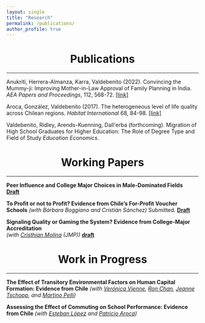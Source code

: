 ```yaml
---
layout: single
title: "Research"
permalink: /publications/
author_profile: true
---
```



# <center> Publications </center>
- - -

Anukriti, Herrera-Almanza, Karra, Valdebenito (2022). Convincing the Mummy-ji: Improving Mother-in-Law Approval of Family Planning in India. *AEA Papers and Proceedings*, 112, 568-72. [[link]](https://www.aeaweb.org/articles?id=10.1257/pandp.20221122)

Aroca, González, Valdebenito (2017). The heterogeneous level of life quality across Chilean regions. *Habitat International* 68, 84-98. [[link]](https://www.sciencedirect.com/science/article/pii/S0197397516307937)

Valdebenito, Ridley, Arends-Kuenning, Dall'erba (forthcoming). Migration of High School Graduates for Higher Education: The Role of Degree Type and Field of Study *Education Economics*. 

# <center> Working Papers </center>
- - -

**Peer Influence and College Major Choices in Male-Dominated Fields** <br/>
**[Draft](https://rvaldebenito.github.io/files/valdebenito_jmp_peers_college.pdf)**

**To Profit or not to Profit? Evidence from Chile’s For-Profit Voucher Schools**
*(with Bárbara Boggiano and Cristián Sánchez)* Submitted.
**[Draft](https://papers.ssrn.com/sol3/papers.cfm?abstract_id=5390405)**

**Signaling Quality or Gaming the System? Evidence from College-Major Accreditation** <br/>
*(with [Cristhian Molina](https://cmolinag.github.io/) (JMP))* 
**[draft](https://cmolinag.github.io/assets/pdf/JMP_SignalingorGaming.pdf)**



# <center> Work in Progress </center>
- - -

**The Effect of Transitory Environmental Factors on Human Capital Formation: Evidence from Chile**
*(with [Verónica Vienne](https://sites.google.com/view/veronicavienne/home), [Ron Chan](https://sites.google.com/site/ronhschan), [Jeanne Tschopp](https://jtschopp.com/), and [Martino Pelli](https://sites.google.com/site/martinopelli/home))*

**Assessing the Effect of Commuting on School Performance: Evidence from Chile** 
*(with [Esteban López](https://klesse.utsa.edu/research/curpr/_blocks/_staff/ochoa-lopez-esteban1.html) and [Patricio Aroca](https://scholar.google.com/citations?user=1cfyyTEAAAAJ&hl=pt-PT))*





